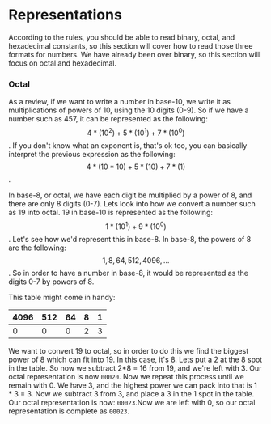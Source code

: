 # Representations

According to the rules, you should be able to read binary, octal, and hexadecimal constants, so this section will cover how to read those three formats for numbers. We have already been over binary, so this section will focus on octal and hexadecimal.

### Octal

As a review, if we want to write a number in base-10, we write it as multiplications of powers of 10, using the 10 digits \(0-9\). So if we have a number such as 457, it can be represented as the following: $$4*(10^2) + 5*(10^1) + 7*(10^0)$$. If you don't know what an exponent is, that's ok too, you can basically interpret the previous expression as the following:$$4*(10*10) + 5*(10) + 7*(1)$$.

In base-8, or octal, we have each digit be multiplied by a power of 8, and there are only 8 digits \(0-7\). Lets look into how we convert a number such as 19 into octal. 19 in base-10 is represented as the following: $$1*(10^1) + 9*(10^0)$$. Let's see how we'd represent this in base-8. In base-8, the powers of 8 are the following: $$1, 8, 64, 512, 4096, ...$$. So in order to have a number in base-8, it would be represented as the digits 0-7 by powers of 8.

This table might come in handy:

| 4096 | 512 | 64 | 8 | 1 |
| :--- | :--- | :--- | :--- | :--- |
| 0 | 0 | 0 | 2 | 3 |

We want to convert 19 to octal, so in order to do this we find the biggest power of 8 which can fit into 19. In this case, it's 8. Lets put a 2 at the 8 spot in the table. So now we subtract 2\*8 = 16 from 19, and we're left with 3. Our octal representation is now `00020`. Now we repeat this process until we remain with 0. We have 3, and the highest power we can pack into that is 1 \* 3 = 3. Now we subtract 3 from 3, and place a 3 in the 1 spot in the table. Our octal representation is now: `00023`.Now we are left with 0, so our octal representation is complete as `00023`. 



